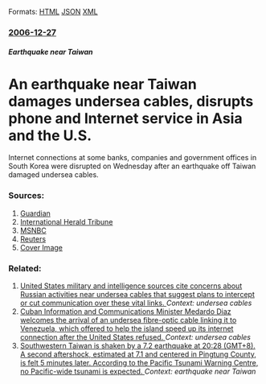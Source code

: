 
Formats: [HTML](/news/2006/12/27/an-earthquake-near-taiwan-damages-undersea-cables-disrupts-phone-and-internet-service-in-asia-and-the-u-s.html)  [JSON](/news/2006/12/27/an-earthquake-near-taiwan-damages-undersea-cables-disrupts-phone-and-internet-service-in-asia-and-the-u-s.json)  [XML](/news/2006/12/27/an-earthquake-near-taiwan-damages-undersea-cables-disrupts-phone-and-internet-service-in-asia-and-the-u-s.xml)  

### [2006-12-27](/news/2006/12/27/index.md)

##### Earthquake near Taiwan
#  An earthquake near Taiwan damages undersea cables, disrupts phone and Internet service in Asia and the U.S. 

Internet connections at some banks, companies and government offices in South Korea were disrupted on Wednesday after an earthquake off Taiwan damaged undersea cables.


### Sources:

1. [Guardian](http://www.guardian.co.uk/worldlatest/story/0,,-6305433,00.html)
2. [International Herald Tribune](http://www.iht.com/articles/2006/12/27/news/quake.php)
3. [MSNBC](http://www.msnbc.msn.com/id/16367332/)
4. [Reuters](http://today.reuters.com/news/articleinvesting.aspx?view=CN&storyID=2006-12-27T070534Z_01_BNG138257_RTRIDST_0_PRESS-DIGEST-WSJ.XML&rpc=66&type=qcna)
4. [Cover Image](http://media1.s-nbcnews.com/j/msnbc/Components/Video/061227/a_tech_061227.standard.jpg)

### Related:

1. [United States military and intelligence sources cite concerns about Russian activities near undersea cables that suggest plans to intercept or cut communication over these vital links. ](/news/2015/10/25/united-states-military-and-intelligence-sources-cite-concerns-about-russian-activities-near-undersea-cables-that-suggest-plans-to-intercept.md) _Context: undersea cables_
2. [Cuban Information and Communications Minister Medardo Diaz welcomes the arrival of an undersea fibre-optic cable linking it to Venezuela, which offered to help the island speed up its internet connection after the United States refused. ](/news/2011/02/10/cuban-information-and-communications-minister-medardo-diaz-welcomes-the-arrival-of-an-undersea-fibre-optic-cable-linking-it-to-venezuela-wh.md) _Context: undersea cables_
3. [ Southwestern Taiwan is shaken by a 7.2 earthquake at 20:28 (GMT+8). A second aftershock, estimated at 7.1 and centered in Pingtung County, is felt 5 minutes later. According to the Pacific Tsunami Warning Centre, no Pacific-wide tsunami is expected. ](/news/2006/12/26/southwestern-taiwan-is-shaken-by-a-7-2-earthquake-at-20-28-gmt-8-a-second-aftershock-estimated-at-7-1-and-centered-in-pingtung-county.md) _Context: earthquake near Taiwan_
